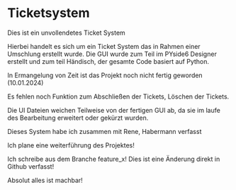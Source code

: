 # Ticketsystem
Dies ist ein unvollendetes Ticket System

Hierbei handelt es sich um ein Ticket System das in Rahmen einer Umschlung erstellt wurde.
Die GUI wurde zum Teil im PYside6 Designer erstellt und zum teil Händisch, der gesamte Code basiert auf Python.

In Ermangelung von Zeit ist das Projekt noch nicht fertig geworden (10.01.2024)

Es fehlen noch Funktion zum Abschließen der Tickets, Löschen der Tickets.

Die UI Dateien weichen Teilweise von der fertigen GUI ab, da sie im laufe des Bearbeitung erweitert oder gekürzt wurden.

Dieses System habe ich zusammen mit Rene, Habermann verfasst

Ich plane eine weiterführung des Projektes!

Ich schreibe aus dem Branche feature_x!
Dies ist eine Änderung direkt in Github verfasst!


Absolut alles ist machbar!
